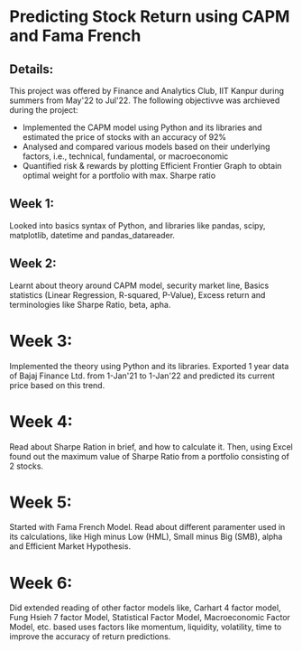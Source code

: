 # Predicting Stock Return using CAPM and Fama French

## Details:

This project was offered by Finance and Analytics Club, IIT Kanpur during summers from May'22 to Jul'22. The following objectivve was archieved during the project:
- Implemented the CAPM model using Python and its libraries and estimated the price of stocks with an accuracy of 92%
- Analysed and compared various models based on their underlying factors, i.e., technical, fundamental, or macroeconomic
- Quantified risk & rewards by plotting Efficient Frontier Graph to obtain optimal weight for a portfolio with max. Sharpe ratio

## Week 1:    
Looked into basics syntax of Python, and libraries like pandas, scipy, matplotlib, datetime and pandas_datareader.

## Week 2:
Learnt about theory around CAPM model, security market line, Basics statistics (Linear Regression, R-squared, P-Value), Excess return and terminologies like Sharpe Ratio, beta, apha.

# Week 3:
Implemented the theory using Python and its libraries. Exported 1 year data of Bajaj Finance Ltd. from 1-Jan'21 to 1-Jan'22 and predicted its current price based on this trend.

# Week 4:
Read about Sharpe Ration in brief, and how to calculate it. Then, using Excel found out the maximum value of Sharpe Ratio from a portfolio consisting of 2 stocks.

# Week 5:
Started with Fama French Model. Read about different paramenter used in its calculations, like High minus Low (HML), Small minus Big (SMB), alpha and Efficient Market Hypothesis.

# Week 6:
Did extended reading of other factor models like, Carhart 4 factor model, Fung Hsieh 7 factor Model, Statistical Factor Model, Macroeconomic Factor Model, etc. based uses factors like momentum, liquidity, volatility, time to improve the accuracy of return predictions.
